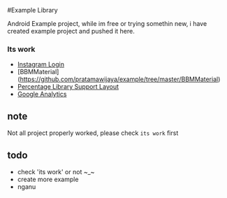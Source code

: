 #Example Library

Android Example project, while im free or trying somethin new, i have created example project and pushed it here.


### Its work
- [Instagram Login](https://github.com/pratamawijaya/example/tree/master/InstagramLogin)
- [BBMMaterial] (https://github.com/pratamawijaya/example/tree/master/BBMMaterial)
- [Percentage Library Support Layout](https://github.com/pratamawijaya/example/tree/master/ExamplePercentageLayout)
- [Google Analytics](https://github.com/pratamawijaya/example/tree/master/ExampleGoogleAnalytics)

## note 
Not all project properly worked, please check `its work` first

## todo
- check 'its work' or not ~_~
- create more example
- nganu

